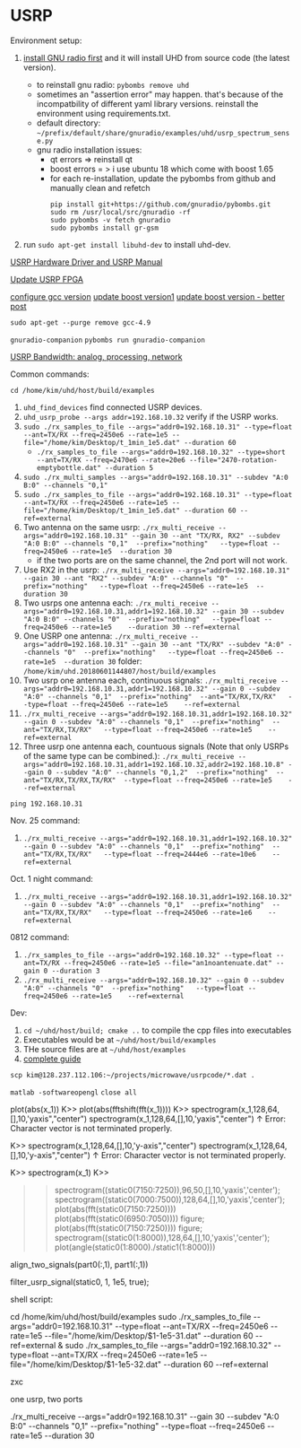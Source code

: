 USRP 
=========

Environment setup:
1. [install GNU radio first](https://github.com/gnuradio/gnuradio) and it will install UHD from source code (the latest version).
    - to reinstall gnu radio: `pybombs remove uhd`  
    - sometimes an "assertion error" may happen. that's because of the incompatbility of different yaml library versions. reinstall the environment using requirements.txt.
    - default directory: `~/prefix/default/share/gnuradio/examples/uhd/usrp_spectrum_sense.py`
    - gnu radio installation issues:
        - qt errors => reinstall qt
        - boost errors = > i use ubuntu 18 which come with boost 1.65
        - for each re-installation, update the pybombs from github and manually clean and refetch
            ```
            pip install git+https://github.com/gnuradio/pybombs.git
            sudo rm /usr/local/src/gnuradio -rf
            sudo pybombs -v fetch gnuradio
            sudo pybombs install gr-gsm
            ```

2. run `sudo apt-get install libuhd-dev` to install uhd-dev. 

[USRP Hardware Driver and USRP Manual](https://files.ettus.com/manual/page_usrp_x3x0.html)


[Update USRP FPGA](https://files.ettus.com/manual/page_usrp_x3x0.html)

[configure gcc version](https://gist.github.com/application2000/73fd6f4bf1be6600a2cf9f56315a2d91)
[update boost version1](https://askubuntu.com/questions/397939/how-to-uninstall-boost-1-49-and-install-boost-1-54-in-ubuntu)
[update boost version - better post](https://ubuntuforums.org/showthread.php?t=2363177)

`sudo apt-get --purge remove gcc-4.9`

`gnuradio-companion`
`pybombs run gnuradio-companion`


[USRP Bandwidth: analog, processing, network](https://kb.ettus.com/About_USRP_Bandwidths_and_Sampling_Rates)

Common commands:

`cd /home/kim/uhd/host/build/examples`
1. `uhd_find_devices` find connected USRP devices.
2. `uhd_usrp_probe --args addr=192.168.10.32` verify if the USRP works.
3. `sudo ./rx_samples_to_file --args="addr0=192.168.10.31" --type=float --ant=TX/RX --freq=2450e6 --rate=1e5 --file="/home/kim/Desktop/t_1min_1e5.dat" --duration 60`
    -  `./rx_samples_to_file --args="addr0=192.168.10.32" --type=short --ant=TX/RX --freq=2470e6 --rate=20e6 --file="2470-rotation-emptybottle.dat" --duration 5`
4. `sudo ./rx_multi_samples --args="addr0=192.168.10.31" --subdev "A:0 B:0" --channels "0,1"`
5. `sudo ./rx_samples_to_file --args="addr0=192.168.10.31" --type=float --ant=TX/RX --freq=2450e6 --rate=1e5 --file="/home/kim/Desktop/t_1min_1e5.dat" --duration 60 --ref=external`
6. Two antenna on the same usrp: `./rx_multi_receive --args="addr0=192.168.10.31" --gain 30 --ant "TX/RX, RX2" --subdev "A:0 B:0" --channels "0,1"  --prefix="nothing"   --type=float --freq=2450e6 --rate=1e5  --duration 30 `
    - if the two ports are on the same channel, the 2nd port will not work.
7. Use RX2 in the usrp: `./rx_multi_receive --args="addr0=192.168.10.31" --gain 30 --ant "RX2" --subdev "A:0" --channels "0"  --prefix="nothing"   --type=float --freq=2450e6 --rate=1e5  --duration 30`
8. Two usrps one antenna each: `./rx_multi_receive --args="addr0=192.168.10.31,addr1=192.168.10.32" --gain 30 --subdev "A:0 B:0" --channels "0"  --prefix="nothing"   --type=float --freq=2450e6 --rate=1e5    --duration 30 --ref=external`
9. One USRP one antenna: `./rx_multi_receive --args="addr0=192.168.10.31" --gain 30 --ant "TX/RX" --subdev "A:0" --channels "0"  --prefix="nothing"   --type=float --freq=2450e6 --rate=1e5  --duration 30`
folder: `/home/kim/uhd.20180601144807/host/build/examples`
10. Two usrp one antenna each, continuous signals: `./rx_multi_receive --args="addr0=192.168.10.31,addr1=192.168.10.32" --gain 0 --subdev "A:0" --channels "0,1"  --prefix="nothing"  --ant="TX/RX,TX/RX"   --type=float --freq=2450e6 --rate=1e5    --ref=external`  
11. `./rx_multi_receive --args="addr0=192.168.10.31,addr1=192.168.10.32" --gain 0 --subdev "A:0" --channels "0,1"  --prefix="nothing"  --ant="TX/RX,TX/RX"   --type=float --freq=2450e6 --rate=1e5    --ref=external`
12. Three usrp one antenna each, countuous signals (Note that only USRPs of the same type can be combined.): `./rx_multi_receive --args="addr0=192.168.10.31,addr1=192.168.10.32,addr2=192.168.10.8" --gain 0 --subdev "A:0" --channels "0,1,2"  --prefix="nothing"  --ant="TX/RX,TX/RX,TX/RX"  --type=float --freq=2450e6 --rate=1e5    --ref=external`


```
ping 192.168.10.31

```

Nov. 25 command:
1. `./rx_multi_receive --args="addr0=192.168.10.31,addr1=192.168.10.32" --gain 0 --subdev "A:0" --channels "0,1"  --prefix="nothing"  --ant="TX/RX,TX/RX"   --type=float --freq=2444e6 --rate=10e6    --ref=external`

Oct. 1 night command:
1. `./rx_multi_receive --args="addr0=192.168.10.31,addr1=192.168.10.32" --gain 0 --subdev "A:0" --channels "0,1"  --prefix="nothing"  --ant="TX/RX,TX/RX"   --type=float --freq=2450e6 --rate=1e6    --ref=external`

0812 command:
1. `./rx_samples_to_file --args="addr0=192.168.10.32" --type=float --ant=TX/RX --freq=2450e6 --rate=1e5 --file="an1noantenuate.dat" --gain 0 --duration 3`
2. `./rx_multi_receive --args="addr0=192.168.10.32" --gain 0 --subdev "A:0" --channels "0"  --prefix="nothing"   --type=float --freq=2450e6 --rate=1e5    --ref=external`

Dev: 

1. `cd ~/uhd/host/build; cmake ..` to compile the cpp files into executables
2. Executables would be at `~/uhd/host/build/examples`
3. THe source files are at `~/uhd/host/examples`
4. [complete guide](https://kb.ettus.com/Getting_Started_with_UHD_and_C%2B%2B)


`scp kim@128.237.112.106:~/projects/microwave/usrpcode/*.dat .`


`matlab -softwareopengl`
`close all`






 plot(abs(x_1))
K>> plot(abs(fftshift(fft(x_1))))
K>> spectrogram(x_1,128,64,[],10,'yaxis","center")
 spectrogram(x_1,128,64,[],10,'yaxis","center")
                              ↑
Error: Character vector is not terminated properly.
 
K>> spectrogram(x_1,128,64,[],10,'y-axis","center")
 spectrogram(x_1,128,64,[],10,'y-axis","center")
                              ↑
Error: Character vector is not terminated properly.
 
K>> spectrogram(x_1)
K>> 


>> spectrogram((static0(7150:7250)),96,50,[],10,'yaxis','center');
>> spectrogram((static0(7000:7500)),128,64,[],10,'yaxis','center');
>> plot(abs(fft(static0(7150:7250))))
>> plot(abs(fft(static0(6950:7050))))
>> figure;
>> plot(abs(fft(static0(7150:7250))))
>> figure; 
>> spectrogram((static0(1:8000)),128,64,[],10,'yaxis','center');
plot(angle(static0(1:8000)./static1(1:8000)))

 align_two_signals(part0(:,1), part1(:,1))

filter_usrp_signal(static0, 1, 1e5, true);

shell script: 

cd /home/kim/uhd/host/build/examples
sudo ./rx_samples_to_file --args="addr0=192.168.10.31" --type=float --ant=TX/RX --freq=2450e6 --rate=1e5 --file="/home/kim/Desktop/$1-1e5-31.dat" --duration 60 --ref=external & 
sudo ./rx_samples_to_file --args="addr0=192.168.10.32" --type=float --ant=TX/RX --freq=2450e6 --rate=1e5 --file="/home/kim/Desktop/$1-1e5-32.dat" --duration 60 --ref=external

zxc







one usrp, two ports



 ./rx_multi_receive --args="addr0=192.168.10.31" --gain 30 --subdev "A:0 B:0" --channels "0,1"  --prefix="nothing"   --type=float --freq=2450e6 --rate=1e5  --duration 30